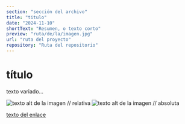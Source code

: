 ```yaml
---
section: "sección del archivo"
title: "titulo"
date: "2024-11-10"
shortText: "Resumen, o texto corto"
preview: "ruta/de/la/imagen.jpg"
url: "ruta del proyecto"
repository: "Ruta del repositorio"
---
```


# título

texto variado...

![texto alt de la imagen // relativa](carpeta/imagen.jpg)
![texto alt de la imagen // absoluta](https://urlde.la/imagem.jpg)

[texto del enlace](https://enlace.al/sitio)
